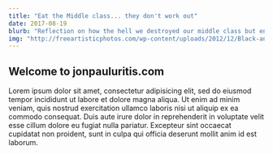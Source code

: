 ```yaml
---
title: "Eat the Middle class... they don't work out"
date: 2017-08-19
blurb: "Reflection on how the hell we destroyed our middle class but enjoyed every minute of it"
img: "http://freeartisticphotos.com/wp-content/uploads/2012/12/Black-and-white-surf-photo-300x200.jpg"
---
```


## Welcome to jonpauluritis.com

Lorem ipsum dolor sit amet, consectetur adipisicing elit, sed do eiusmod
tempor incididunt ut labore et dolore magna aliqua. Ut enim ad minim veniam,
quis nostrud exercitation ullamco laboris nisi ut aliquip ex ea commodo
consequat. Duis aute irure dolor in reprehenderit in voluptate velit esse
cillum dolore eu fugiat nulla pariatur. Excepteur sint occaecat cupidatat non
proident, sunt in culpa qui officia deserunt mollit anim id est laborum.